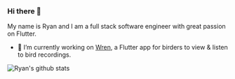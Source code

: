 ### Hi there 👋

<!--
**ryanhoo/ryanhoo** is a ✨ _special_ ✨ repository because its `README.md` (this file) appears on your GitHub profile.

Here are some ideas to get you started:

- 🔭 I’m currently working on ...
- 🌱 I’m currently learning ...
- 👯 I’m looking to collaborate on ...
- 🤔 I’m looking for help with ...
- 💬 Ask me about ...
- 📫 How to reach me: ...
- 😄 Pronouns: ...
- ⚡ Fun fact: ...
-->

My name is Ryan and I am a full stack software engineer with great passion on Flutter.

- 🔭 I’m currently working on [Wren](https://birders.cn/wren), a Flutter app for birders to view & listen to bird recordings.


![Ryan's github stats](https://github-readme-stats.vercel.app/api?username=ryanhoo&&count_private=true&show_icons=true&theme=default)
